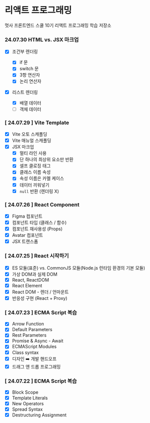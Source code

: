 # 리액트 프로그래밍

멋사 프론트엔드 스쿨 10기 리액트 프로그래밍 학습 저장소

### 24.07.30 HTML vs. JSX 마크업

- [x] 조건부 렌더링

  - [x] if 문
  - [x] switch 문
  - [x] 3항 연산자
  - [x] 논리 연산자
        <br>

- [x] 리스트 렌더링
  - [x] 배열 데이터
  - [ ] 객체 데이터

### [ 24.07.29 ] Vite Template

- [x] Vite 오토 스캐폴딩
- [x] Vite 매뉴얼 스캐폴딩
- [x] JSX 마크업
  - [x] 멀티 라인 사용
  - [x] 단 하나의 최상위 요소만 반환
  - [x] 셀프 클로징 태그
  - [x] 클래스 이름 속성
  - [x] 속성 이름은 카멜 케이스
  - [x] 데이터 끼워넣기
  - [x] `null` 반환 (렌더링 X)

### [ 24.07.26 ] React Component

- [x] Figma 컴포넌트
- [x] 컴포넌트 타입 (클래스 / 함수)
- [x] 컴포넌트 재사용성 (Props)
- [x] Avatar 컴포넌트
- [x] JSX 트랜스폼

### [ 24.07.25 ] React 시작하기

- [x] ES 모듈(표준) vs. CommonJS 모듈(Node.js 런타임 환경의 기본 모듈)
- [x] 가상 DOM과 실제 DOM
- [x] React, ReactDOM
- [x] React Element
- [x] React DOM - 렌더 / 언마운트
- [x] 반응성 구현 (React + Proxy)

### [ 24.07.23 ] ECMA Script 복습

- [x] Arrow Function
- [x] Default Parameters
- [x] Rest Parameters
- [x] Promise & Async - Await
- [x] ECMAScript Modules
- [x] Class syntax
- [x] 디자인 ➡️ 개발 핸드오프
- [x] 드래그 앤 드롭 프로그래밍

### [ 24.07.22 ] ECMA Script 복습

- [x] Block Scope
- [x] Template Literals
- [x] New Operators
- [x] Spread Syntax
- [x] Destructuring Assignment
